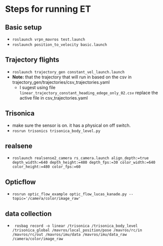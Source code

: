 # Steps for running ET
## Basic setup
* ```roslaunch vrpn_mavros test.launch```
* ```roslaunch position_to_velocity basic.launch```

## Trajectory flights
* ```roslaunch trajectory_gen constant_vel_launch.launch```
* **Note:** that the trajectory that will run in based on the csv in trajectory_gen/trajectories/csv_trajectories.yaml
  * I sugest using file ```linear_trajectory_constant_heading_edege_only_02.csv``` replace the active file in csv_trajectories.yaml
 
## Trisonica
* make sure the sensor is on. it has a physical on off switch.
* ```rosrun trisonics trisonica_body_level.py```

## realsene
* ```roslaunch realsense2_camera rs_camera.launch align_depth:=true depth_width:=640 depth_height:=480 depth_fps:=30 color_width:=640 color_height:=480 color_fps:=60```

## Opticflow
* ```rosrun optic_flow_example optic_flow_lucas_kanade.py --topic='/camera/color/image_raw'```

## data collection
* ``` rosbag record -o linear /trisonica /trisonica_body_level /trisonica_global /mavros/local_position/pose /mavros/rc/in /mavros/rc/out /mavros/imu/data /mavros/imu/data_raw /camera/color/image_raw```
